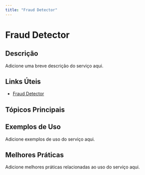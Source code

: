 ```yaml
---
title: "Fraud Detector"
---
```


# Fraud Detector

## Descrição

Adicione uma breve descrição do serviço aqui.

## Links Úteis

- [Fraud Detector](https://docs.aws.amazon.com/frauddetector/latest/ug/what-is-fraud-detector.html)

## Tópicos Principais



## Exemplos de Uso

Adicione exemplos de uso do serviço aqui.

## Melhores Práticas

Adicione melhores práticas relacionadas ao uso do serviço aqui.
